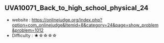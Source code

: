## UVA10071_Back_to_high_school_physical_24
+ website : https://onlinejudge.org/index.php?option=com_onlinejudge&Itemid=8&category=24&page=show_problem&problem=1012
+ Difficulty : ★☆☆☆☆

